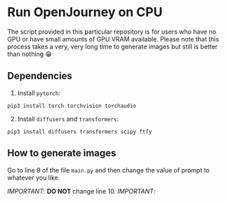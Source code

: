 # Run OpenJourney on CPU

The script provided in this particular repository is for users who have no GPU or have small amounts of GPU VRAM available. Please note that this process takes a very, very long time to generate images but still is better than nothing 😁

## Dependencies 

1. Install `pytorch`:

```
pip3 install torch torchvision torchaudio
```

2. Install `diffusers` and `transformers`:

```
pip3 install diffusers transformers scipy ftfy
```

## How to generate images

Go to line 9 of the file `main.py` and then change the value of prompt to whatever you like.

_IMPORTANT_: __DO NOT__ change line 10. 
_IMPORTANT_: 